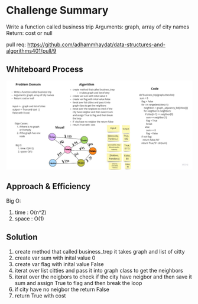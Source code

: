 # Challenge Summary
<!-- Description of the challenge -->
Write a function called business trip
Arguments: graph, array of city names
Return: cost or null

pull req: https://github.com/adhammhaydat/data-structures-and-algorithms401/pull/9

## Whiteboard Process
<!-- Embedded whiteboard image -->
![](cost.jpg)

## Approach & Efficiency
<!-- What approach did you take? Why? What is the Big O space/time for this approach? -->

Big O:
1. time : O(n^2)
2. space : O(1)

## Solution
<!-- Show how to run your code, and examples of it in action -->
1. create method that called business_trep
it takes graph and list of citty
2. create var sum with inital value 0
3. create var flag with inital value False
4. iterat over list citties and pass it into graph class to get the neighbors
5. iterat over the neigbors to check if the city have neigbor and then save it sum and assign True to flag and then break the loop
6. if  city have no neigbor the return False
7. return True with  cost
